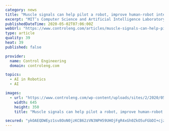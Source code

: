 ```yaml
---
category: news
title: "Muscle signals can help pilot a robot, improve human-robot interaction"
excerpt: "MIT’s Computer Science and Artificial Intelligence Laboratory (CSAIL) has come up with a method that puts people closer to more seamless human-robot collabora"
publishedDateTime: 2020-05-02T07:06:00Z
webUrl: "https://www.controleng.com/articles/muscle-signals-can-help-pilot-a-robot-improve-human-robot-interaction/"
type: article
quality: 39
heat: 39
published: false

provider:
  name: Control Engineering
  domain: controleng.com

topics:
  - AI in Robotics
  - AI

images:
  - url: "https://www.controleng.com/wp-content/uploads/sites/2/2020/05/CTL2004_WEB_IMG_MIT_Robot_CSAIL.jpg"
    width: 645
    height: 350
    title: "Muscle signals can help pilot a robot, improve human-robot interaction"

secured: "ykOAEQDWEyz1sv8OoN0jzKCB62zVN3NPH59UHOjFgR4xGh0ZkO5uFGbDI+cjzLLE0Qb2i/hxo619JBnGf/YryI9saNhTbHDdaAjbbOw6K0YVDR+GJVqrmPlbzqjqH43tbIFT7fB/SApIIcjLuKliEaC5pJkM10PbEsxscoNxtb+kvV5CvuJtlOHFOmXZWrCfxoszWqvaLS2zgtSlEvBFLepJR2E08UbKHWnuCH4CIQRPtU+x7tAyshK/lbzwiuH9uQ1g9i2wed319U3z3hPWXoU/lh4LB++7cOxjts6sALbkvc6BXG+52FCE2eDPQjS9MyxHtxwNR82p+91fOOhAC7DhtYM+kQahXaSWFRddERaYzzZtvAzUXIKFMwyjZUic6qPXLzbGG4AflzVBlCiLCe6mCihgNCnrxD5S8Dvqe+OWYUdbUIXvVxQ1+oggT+wIVOoaR0jgzM+gByE8hIVWjlP2NuOVnPgX2Znt3MF84yY=;SF1X4d8bRPS1TPaEAnBApw=="
---
```


